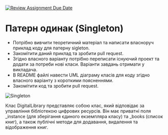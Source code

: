 [![Review Assignment Due Date](https://classroom.github.com/assets/deadline-readme-button-24ddc0f5d75046c5622901739e7c5dd533143b0c8e959d652212380cedb1ea36.svg)](https://classroom.github.com/a/Z0eBgHwz)
# Патерн одинак (Singleton)

- Потрібно вивчити теоретичний матеріал та написати власноруч приклад коду для патерну sigleton.
- Закомітити даний приклад та зробити pull request.
- Згідно власного варіанту потрібно переписати існуючий проект та додати за потреби нові класи. Варіанти завдань отримати у викладача.
- В README файлі навести UML діаграму класів для коду згідно власного варіанту з короткими поясненнями.
- Закомітити код та зробити pull request.



![Singleton](https://github.com/Ostroh-Academy/07-signleton-Dianaperepelytsia/assets/92035015/47c0d028-b834-4e47-83f4-a0ebb5630801)



Клас DigitalLibrary представляє собою клас, який відповідає за управління бібліотекою цифрових ресурсів. Він має приватні поля _instance (для зберігання єдиного екземпляра класу) та _books (список книг), а також публічні методи для додавання, видалення та відображення книг.
